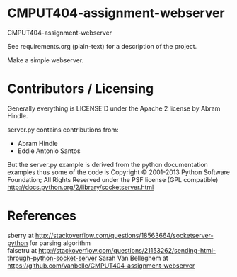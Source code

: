 CMPUT404-assignment-webserver
=============================

CMPUT404-assignment-webserver

See requirements.org (plain-text) for a description of the project.

Make a simple webserver.

Contributors / Licensing
========================

Generally everything is LICENSE'D under the Apache 2 license by Abram Hindle.

server.py contains contributions from:

* Abram Hindle
* Eddie Antonio Santos

But the server.py example is derived from the python documentation
examples thus some of the code is Copyright © 2001-2013 Python
Software Foundation; All Rights Reserved under the PSF license (GPL
compatible) http://docs.python.org/2/library/socketserver.html

References
==========

sberry at http://stackoverflow.com/questions/18563664/socketserver-python for parsing algorithm  
falsetru at http://stackoverflow.com/questions/21153262/sending-html-through-python-socket-server
Sarah Van Belleghem at https://github.com/vanbelle/CMPUT404-assignment-webserver

